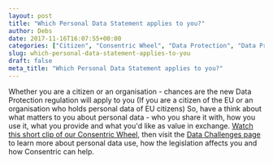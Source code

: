 ```yaml
---
layout: post
title: "Which Personal Data Statement applies to you?"
author: Debs
date: 2017-11-16T16:07:55+00:00
categories: ["Citizen", "Consentric Wheel", "Data Protection", "Data Protection Bill", "Digital Rights", "EU", "GDPR", "General Data Protection Regulation", "Opinions", "Organisations"]
slug: which-personal-data-statement-applies-to-you
draft: false
meta_title: "Which Personal Data Statement applies to you?"
---
```


Whether you are a citizen or an organisation - chances are the new Data Protection regulation will apply to you (If you are a citizen of the EU or an organisation who holds personal data of EU citizens) So, have a think about what matters to you about personal data - who you share it with, how you use it, what you provide and what you'd like as value in exchange. [Watch this short clip of our Consentric Wheel](https://consentric.io/wp-content/uploads/2017/11/Consentric-Wheel-in-Action2.mov), then visit the [Data Challenges page](https://consentric.io/data-challenges/) to learn more about personal data use, how the legislation affects you and how Consentric can help.